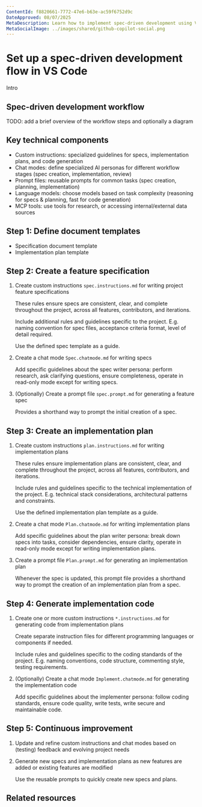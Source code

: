 ```yaml
---
ContentId: f8820661-7772-47e6-b63e-ac59f6752d9c
DateApproved: 08/07/2025
MetaDescription: Learn how to implement spec-driven development using VS Code's built-in AI features. Create specifications, generate code, and maintain alignment between requirements and implementation.
MetaSocialImage: ../images/shared/github-copilot-social.png
---
```

# Set up a spec-driven development flow in VS Code

Intro

## Spec-driven development workflow

TODO: add a brief overview of the workflow steps and optionally a diagram

## Key technical components

* Custom instructions: specialized guidelines for specs, implementation plans, and code generation
* Chat modes: define specialized AI personas for different workflow stages (spec creation, implementation, review)
* Prompt files: reusable prompts for common tasks (spec creation, planning, implementation)
* Language models: choose models based on task complexity (reasoning for specs & planning, fast for code generation)
* MCP tools: use tools for research, or accessing internal/external data sources

## Step 1: Define document templates

* Specification document template
* Implementation plan template

## Step 2: Create a feature specification

1. Create custom instructions `spec.instructions.md` for writing project feature specifications

    These rules ensure specs are consistent, clear, and complete throughout the project, across all features, contributors, and iterations.

    Include additional rules and guidelines specific to the project. E.g. naming convention for spec files, acceptance criteria format, level of detail required.

    Use the defined spec template as a guide.

1. Create a chat mode `Spec.chatmode.md` for writing specs

    Add specific guidelines about the spec writer persona: perform research, ask clarifying questions, ensure completeness, operate in read-only mode except for writing specs.

1. (Optionally) Create a prompt file `spec.prompt.md` for generating a feature spec

    Provides a shorthand way to prompt the initial creation of a spec.

## Step 3: Create an implementation plan

1. Create custom instructions `plan.instructions.md` for writing implementation plans

    These rules ensure implementation plans are consistent, clear, and complete throughout the project, across all features, contributors, and iterations.

    Include rules and guidelines specific to the technical implementation of the project. E.g. technical stack considerations, architectural patterns and constraints.

    Use the defined implementation plan template as a guide.

1. Create a chat mode `Plan.chatmode.md` for writing implementation plans

    Add specific guidelines about the plan writer persona: break down specs into tasks, consider dependencies, ensure clarity, operate in read-only mode except for writing implementation plans.

1. Create a prompt file `Plan.prompt.md` for generating an implementation plan

    Whenever the spec is updated, this prompt file provides a shorthand way to prompt the creation of an implementation plan from a spec.

## Step 4: Generate implementation code

1. Create one or more custom instructions `*.instructions.md` for generating code from implementation plans

    Create separate instruction files for different programming languages or components if needed.

    Include rules and guidelines specific to the coding standards of the project. E.g. naming conventions, code structure, commenting style, testing requirements.

1. (Optionally) Create a chat mode `Implement.chatmode.md` for generating the implementation code

    Add specific guidelines about the implementer persona: follow coding standards, ensure code quality, write tests, write secure and maintainable code.

## Step 5: Continuous improvement

1. Update and refine custom instructions and chat modes based on (testing) feedback and evolving project needs

1. Generate new specs and implementation plans as new features are added or existing features are modified

    Use the reusable prompts to quickly create new specs and plans.

## Related resources
